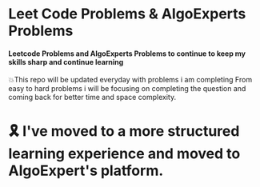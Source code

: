 # Leet Code Problems & AlgoExperts Problems

#### Leetcode Problems and AlgoExperts Problems to continue to keep my skills sharp and continue learning

:boom:This repo will be updated everyday with problems i am completing From easy to hard problems i will be focusing on completing the question and coming back for better time and space complexity.

# 🎗️ I've moved to a more structured learning experience and moved to AlgoExpert's platform.
